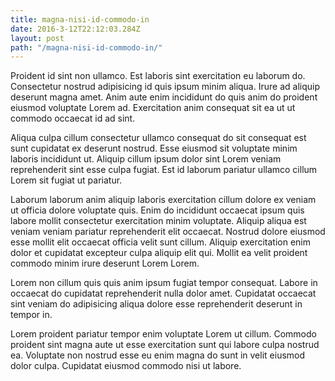 ```yaml
---
title: magna-nisi-id-commodo-in
date: 2016-3-12T22:12:03.284Z
layout: post
path: "/magna-nisi-id-commodo-in/"
---
```


Proident id sint non ullamco. Est laboris sint exercitation eu laborum do. Consectetur nostrud adipisicing id quis ipsum minim aliqua. Irure ad aliquip deserunt magna amet. Anim aute enim incididunt do quis anim do proident eiusmod voluptate Lorem ad. Exercitation anim consequat sit ea ut ut commodo occaecat id ad sint.

Aliqua culpa cillum consectetur ullamco consequat do sit consequat est sunt cupidatat ex deserunt nostrud. Esse eiusmod sit voluptate minim laboris incididunt ut. Aliquip cillum ipsum dolor sint Lorem veniam reprehenderit sint esse culpa fugiat. Est id laborum pariatur ullamco cillum Lorem sit fugiat ut pariatur.

Laborum laborum anim aliquip laboris exercitation cillum dolore ex veniam ut officia dolore voluptate quis. Enim do incididunt occaecat ipsum quis labore mollit consectetur exercitation minim voluptate. Aliquip aliqua est veniam veniam pariatur reprehenderit elit occaecat. Nostrud dolore eiusmod esse mollit elit occaecat officia velit sunt cillum. Aliquip exercitation enim dolor et cupidatat excepteur culpa aliquip elit qui. Mollit ea velit proident commodo minim irure deserunt Lorem Lorem.

Lorem non cillum quis quis anim ipsum fugiat tempor consequat. Labore in occaecat do cupidatat reprehenderit nulla dolor amet. Cupidatat occaecat sint veniam do adipisicing aliqua dolore esse reprehenderit deserunt in tempor in.

Lorem proident pariatur tempor enim voluptate Lorem ut cillum. Commodo proident sint magna aute ut esse exercitation sunt qui labore culpa nostrud ea. Voluptate non nostrud esse eu enim magna do sunt in velit eiusmod dolor culpa. Cupidatat eiusmod commodo nisi ut labore.